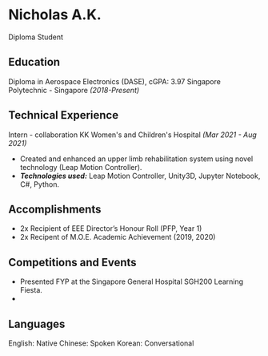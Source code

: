 # Nicholas A.K.
Diploma Student
## Education
Diploma in Aerospace Electronics (DASE), cGPA: 3.97
Singapore Polytechnic - Singapore *(2018-Present)*
## Technical Experience
Intern - collaboration KK Women's and Children's Hospital *(Mar 2021 - Aug 2021)* 
 - Created and enhanced an upper limb rehabilitation system using novel technology (Leap Motion Controller).
 - ***Technologies used:*** Leap Motion Controller, Unity3D, Jupyter Notebook, C#, Python.

## Accomplishments

 - 2x Recipient of EEE Director’s Honour Roll (PFP, Year 1)
 - 2x Recipent of M.O.E. Academic Achievement (2019, 2020)

## Competitions and Events
 - Presented FYP at the Singapore General Hospital SGH200 Learning Fiesta.
 - 
## Languages
English: Native
Chinese: Spoken
Korean: Conversational




<!--stackedit_data:
eyJoaXN0b3J5IjpbMjA0OTMzOTI5OCwtMzMzMTc4MzQ3LC0xMz
M5NjE5Mzc2XX0=
-->